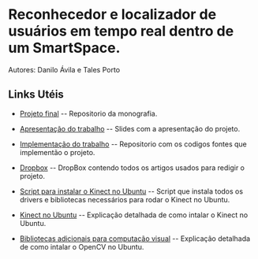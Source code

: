 Reconhecedor e localizador de usuários em tempo real dentro de um SmartSpace.
=============

Autores: Danilo Ávila e Tales Porto


Links Utéis
-------

* [Projeto final](https://github.com/talesporto/Projeto-Final) -- Repositorio da monografia.

* [Apresentação do trabalho](https://github.com/talesporto/Seminario-TG1) -- Slides com a apresentação do projeto.

* [Implementação do trabalho](https://github.com/daniloavila/RealTimeFaceRec) -- Repositorio com os codigos fontes que implementão o projeto.

* [Dropbox](https://www.dropbox.com/home#:::47090485) -- DropBox contendo todos os artigos usados para redigir o projeto.

* [Script para instalar o Kinect no Ubuntu](https://gist.github.com/955902) -- Script que instala todos os drivers e bibliotecas necessários para rodar o Kinect no Ubuntu.

* [Kinect no Ubuntu](http://talesporto.wordpress.com/2011/05/07/kinect-no-ubuntu/) -- Explicação detalhada de como intalar o Kinect no Ubuntu.

* [Bibliotecas adicionais para computação visual](http://talesporto.wordpress.com/2011/05/07/instalando-bibliotecas-necessarias-para-o-headtrack/) -- Explicação detalhada de como intalar o OpenCV no Ubuntu.

